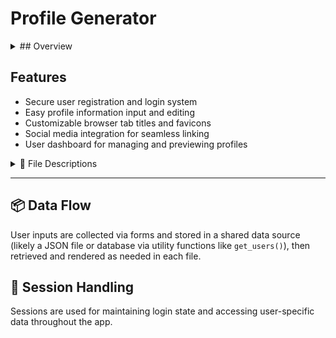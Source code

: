 # Profile Generator

<details>
<summary>## Overview</summary>
Profile Generator is a user-friendly web application designed to help users create and customize personalized profile pages effortlessly. With an intuitive interface, users can register, and manage their profiles by adding personal information, customizing browser tab titles, setting favicons, and linking their social media accounts.

This tool is ideal for individuals who want to enhance their online presence, particularly on platforms like GitHub, by crafting engaging and uniquely tailored profile pages. Whether you're showcasing your professional portfolio or simply sharing your social links, Profile Generator simplifies the process of building a polished and dynamic profile.
</details>

## Features
- Secure user registration and login system
- Easy profile information input and editing
- Customizable browser tab titles and favicons
- Social media integration for seamless linking
- User dashboard for managing and previewing profiles

<details>
<summary>📄 File Descriptions</summary>

### `index.php`
Handles user login by validating email input and setting up the session. Redirects to `dashboard.php` on success.

### `initial_info.php`
Displays a form for collecting the user's name, favicon URL, and tab title immediately after login or registration.

### `dashboard.php`
Provides the user dashboard with navigation links to preview the public profile, edit page content, or logout.

### `edit.php`
Displays a comprehensive form allowing users to edit:
- Browser tab metadata (title, favicon)
- Page address and username
- Profile picture and description
- Main title and content sections
- Social media links  
Pre-populates fields with existing user data for convenience.

### `preview.php`
Public-facing profile page renderer. It uses stored user data to dynamically display the page as it would appear to others.

</details>

---

## 📦 Data Flow
User inputs are collected via forms and stored in a shared data source (likely a JSON file or database via utility functions like `get_users()`), then retrieved and rendered as needed in each file.

## 🔐 Session Handling
Sessions are used for maintaining login state and accessing user-specific data throughout the app.
